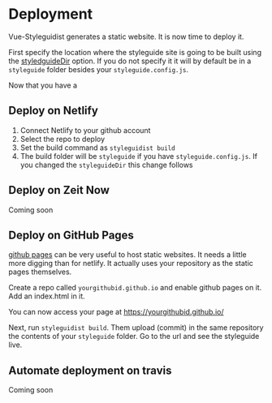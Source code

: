 # Deployment

Vue-Styleguidist generates a static website. It is now time to deploy it.

First specify the location where the styleguide site is going to be built using the [styledguideDir](/Configuration.md#styleguidedir) option. If you do not specify it it will by default be in a `styleguide` folder besides your `styleguide.config.js`.

Now that you have a

## Deploy on Netlify

1.  Connect Netlify to your github account
1.  Select the repo to deploy
1.  Set the build command as `styleguidist build`
1.  The build folder will be `styleguide` if you have `styleguide.config.js`. If you changed the `styleguideDir` this change follows

## Deploy on Zeit Now

Coming soon

## Deploy on GitHub Pages

[github pages](https://pages.github.com/) can be very useful to host static websites. It needs a little more digging than for netlify. It actually uses your repository as the static pages themselves.

Create a repo called `yourgithubid.github.io` and enable github pages on it. Add an index.html in it.

You can now access your page at https://yourgithubid.github.io/

Next, run `styleguidist build`. Them upload (commit) in the same repository the contents of your `styleguide` folder. Go to the url and see the styleguide live.

## Automate deployment on travis

Coming soon
